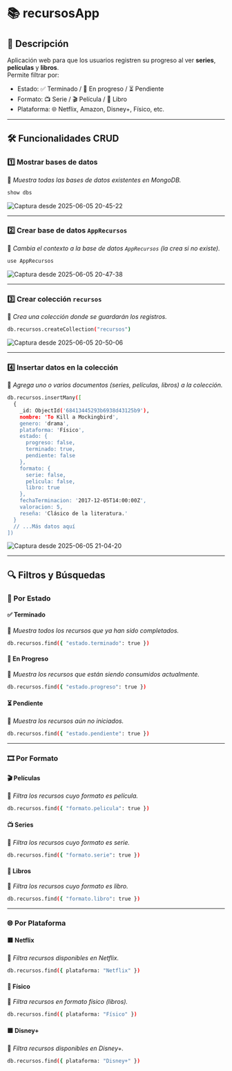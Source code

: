 
# 📚 recursosApp

## 📄 Descripción  
Aplicación web para que los usuarios registren su progreso al ver **series**, **películas** y **libros**.  
Permite filtrar por:  
- Estado: ✅ Terminado / 🔄 En progreso / ⏳ Pendiente  
- Formato: 📺 Serie / 🎬 Película / 📖 Libro  
- Plataforma: 🌐 Netflix, Amazon, Disney+, Físico, etc.

---

## 🛠️ Funcionalidades CRUD

### 1️⃣ Mostrar bases de datos  
📌 *Muestra todas las bases de datos existentes en MongoDB.*
```bash
show dbs
```
![Captura desde 2025-06-05 20-45-22](https://github.com/user-attachments/assets/969b34b9-6f6a-4c5f-8002-225b6257a90a)

---

### 2️⃣ Crear base de datos `AppRecursos`  
📌 *Cambia el contexto a la base de datos `AppRecursos` (la crea si no existe).*
```bash
use AppRecursos
```
![Captura desde 2025-06-05 20-47-38](https://github.com/user-attachments/assets/b6a9a621-2d5a-4ef5-a49c-46688971f9c6)

---

### 3️⃣ Crear colección `recursos`  
📌 *Crea una colección donde se guardarán los registros.*
```bash
db.recursos.createCollection("recursos")
```
![Captura desde 2025-06-05 20-50-06](https://github.com/user-attachments/assets/b1d78f8e-ab05-4868-b92d-d5c1ca2c3178)

---

### 4️⃣ Insertar datos en la colección  
📌 *Agrega uno o varios documentos (series, películas, libros) a la colección.*
```bash
db.recursos.insertMany([
  {
    _id: ObjectId('68413445293b6938d43125b9'),
    nombre: 'To Kill a Mockingbird',
    genero: 'drama',
    plataforma: 'Físico',
    estado: {
      progreso: false,
      terminado: true,
      pendiente: false
    },
    formato: {
      serie: false,
      pelicula: false,
      libro: true
    },
    fechaTerminacion: '2017-12-05T14:00:00Z',
    valoracion: 5,
    reseña: 'Clásico de la literatura.'
  }
  // ...Más datos aquí
])
```
![Captura desde 2025-06-05 21-04-20](https://github.com/user-attachments/assets/e8f7f431-8a88-45b2-972f-e8e61350f888)

---

## 🔍 Filtros y Búsquedas

### 🎯 Por Estado

#### ✅ Terminado  
📌 *Muestra todos los recursos que ya han sido completados.*
```bash
db.recursos.find({ "estado.terminado": true })
```

#### 🔄 En Progreso  
📌 *Muestra los recursos que están siendo consumidos actualmente.*
```bash
db.recursos.find({ "estado.progreso": true })
```

#### ⏳ Pendiente  
📌 *Muestra los recursos aún no iniciados.*
```bash
db.recursos.find({ "estado.pendiente": true })
```

---

### 🎞️ Por Formato

#### 🎬 Películas  
📌 *Filtra los recursos cuyo formato es película.*
```bash
db.recursos.find({ "formato.pelicula": true })
```

#### 📺 Series  
📌 *Filtra los recursos cuyo formato es serie.*
```bash
db.recursos.find({ "formato.serie": true })
```

#### 📖 Libros  
📌 *Filtra los recursos cuyo formato es libro.*
```bash
db.recursos.find({ "formato.libro": true })
```

---

### 🌐 Por Plataforma

#### 🟥 Netflix  
📌 *Filtra recursos disponibles en Netflix.*
```bash
db.recursos.find({ plataforma: "Netflix" })
```

#### 📘 Físico  
📌 *Filtra recursos en formato físico (libros).*
```bash
db.recursos.find({ plataforma: "Físico" })
```

#### 🟦 Disney+  
📌 *Filtra recursos disponibles en Disney+.*
```bash
db.recursos.find({ plataforma: "Disney+" })
```

